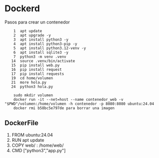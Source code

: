 # Dockerd     
   
Pasos para crear un contenedor

```shell
    1  apt update
    2  apt upgrade -y
    3  apt install python3 -y
    4  apt install python3-pip -y
    5  apt install python3.12-venv -y
    6  apt install sqlite3 -y
    7  python3 -m venv .venv
   14  source .venv/bin/activate
   15  pip install web.py
   16  pip install request
   17  pip install requests
   19  cd home/volumen
   21  more hola.py
   24  python3 hola.py
```

```shell
    sudo mkdir volumen
    docker run -it --net=host --name contenedor_web -v "$PWD"/volumen:/home/volumen -h contenedor -p 8080:8080 ubuntu:24.04
    docker rmi b58bc5e797de para borrar una imagen
```

## DockerFile
1. FROM     ubuntu:24.04
2. RUN      apt update
3. COPY     web/ : /home/web/
4. CMD      ["python3","app.py"]
